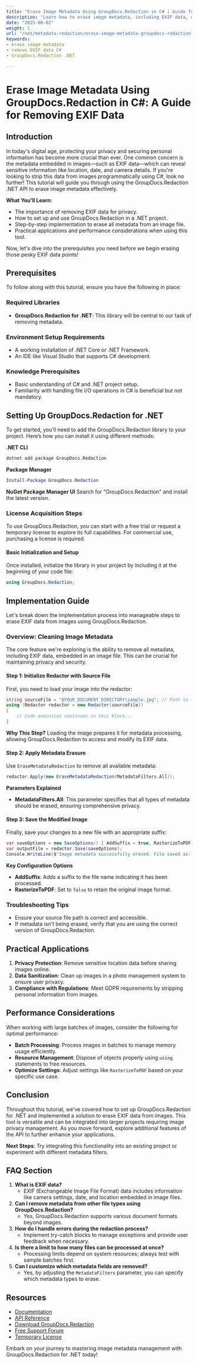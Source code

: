```yaml
---
title: "Erase Image Metadata Using GroupDocs.Redaction in C# | Guide for Removing EXIF Data"
description: "Learn how to erase image metadata, including EXIF data, using GroupDocs.Redaction with this comprehensive C# guide. Protect your privacy by removing sensitive information from images."
date: "2025-06-02"
weight: 1
url: "/net/metadata-redaction/erase-image-metadata-groupdocs-redaction-csharp/"
keywords:
- erase image metadata
- remove EXIF data C#
- GroupDocs.Redaction .NET

---
```



# Erase Image Metadata Using GroupDocs.Redaction in C#: A Guide for Removing EXIF Data

## Introduction

In today's digital age, protecting your privacy and securing personal information has become more crucial than ever. One common concern is the metadata embedded in images—such as EXIF data—which can reveal sensitive information like location, date, and camera details. If you're looking to strip this data from images programmatically using C#, look no further! This tutorial will guide you through using the GroupDocs.Redaction .NET API to erase image metadata effectively.

**What You'll Learn:**
- The importance of removing EXIF data for privacy.
- How to set up and use GroupDocs.Redaction in a .NET project.
- Step-by-step implementation to erase all metadata from an image file.
- Practical applications and performance considerations when using this tool.

Now, let's dive into the prerequisites you need before we begin erasing those pesky EXIF data points!

## Prerequisites

To follow along with this tutorial, ensure you have the following in place:

### Required Libraries
- **GroupDocs.Redaction for .NET**: This library will be central to our task of removing metadata.

### Environment Setup Requirements
- A working installation of .NET Core or .NET Framework.
- An IDE like Visual Studio that supports C# development.

### Knowledge Prerequisites
- Basic understanding of C# and .NET project setup.
- Familiarity with handling file I/O operations in C# is beneficial but not mandatory.

## Setting Up GroupDocs.Redaction for .NET

To get started, you'll need to add the GroupDocs.Redaction library to your project. Here’s how you can install it using different methods:

**.NET CLI**
```bash
dotnet add package GroupDocs.Redaction
```

**Package Manager**
```powershell
Install-Package GroupDocs.Redaction
```

**NuGet Package Manager UI**
Search for "GroupDocs.Redaction" and install the latest version.

### License Acquisition Steps

To use GroupDocs.Redaction, you can start with a free trial or request a temporary license to explore its full capabilities. For commercial use, purchasing a license is required.

#### Basic Initialization and Setup
Once installed, initialize the library in your project by including it at the beginning of your code file:
```csharp
using GroupDocs.Redaction;
```

## Implementation Guide

Let's break down the implementation process into manageable steps to erase EXIF data from images using GroupDocs.Redaction.

### Overview: Cleaning Image Metadata

The core feature we're exploring is the ability to remove all metadata, including EXIF data, embedded in an image file. This can be crucial for maintaining privacy and security.

#### Step 1: Initialize Redactor with Source File
First, you need to load your image into the redactor:
```csharp
string sourceFile = "@YOUR_DOCUMENT_DIRECTORY\sample.jpg"; // Path to the input image file.
using (Redactor redactor = new Redactor(sourceFile))
{
    // Code execution continues in this block...
}
```

**Why This Step?**
Loading the image prepares it for metadata processing, allowing GroupDocs.Redaction to access and modify its EXIF data.

#### Step 2: Apply Metadata Erasure
Use `EraseMetadataRedaction` to remove all available metadata:
```csharp
redactor.Apply(new EraseMetadataRedaction(MetadataFilters.All));
```

**Parameters Explained**
- **MetadataFilters.All**: This parameter specifies that all types of metadata should be erased, ensuring comprehensive privacy.

#### Step 3: Save the Modified Image
Finally, save your changes to a new file with an appropriate suffix:
```csharp
var saveOptions = new SaveOptions() { AddSuffix = true, RasterizeToPDF = false };
var outputFile = redactor.Save(saveOptions);
Console.WriteLine($"Image metadata successfully erased. File saved as: {outputFile}.");
```

**Key Configuration Options**
- **AddSuffix**: Adds a suffix to the file name indicating it has been processed.
- **RasterizeToPDF**: Set to `false` to retain the original image format.

### Troubleshooting Tips
- Ensure your source file path is correct and accessible.
- If metadata isn't being erased, verify that you are using the correct version of GroupDocs.Redaction.

## Practical Applications

1. **Privacy Protection**: Remove sensitive location data before sharing images online.
2. **Data Sanitization**: Clean up images in a photo management system to ensure user privacy.
3. **Compliance with Regulations**: Meet GDPR requirements by stripping personal information from images.

## Performance Considerations

When working with large batches of images, consider the following for optimal performance:
- **Batch Processing**: Process images in batches to manage memory usage efficiently.
- **Resource Management**: Dispose of objects properly using `using` statements to free resources.
- **Optimize Settings**: Adjust settings like `RasterizeToPDF` based on your specific use case.

## Conclusion

Throughout this tutorial, we’ve covered how to set up GroupDocs.Redaction for .NET and implemented a solution to erase EXIF data from images. This tool is versatile and can be integrated into larger projects requiring image privacy management. As you move forward, explore additional features of the API to further enhance your applications.

**Next Steps**: Try integrating this functionality into an existing project or experiment with different metadata filters.

## FAQ Section

1. **What is EXIF data?**
   - EXIF (Exchangeable Image File Format) data includes information like camera settings, date, and location embedded in image files.
2. **Can I remove metadata from other file types using GroupDocs.Redaction?**
   - Yes, GroupDocs.Redaction supports various document formats beyond images.
3. **How do I handle errors during the redaction process?**
   - Implement try-catch blocks to manage exceptions and provide user feedback when necessary.
4. **Is there a limit to how many files can be processed at once?**
   - Processing limits depend on system resources; always test with sample batches first.
5. **Can I customize which metadata fields are removed?**
   - Yes, by adjusting the `MetadataFilters` parameter, you can specify which metadata types to erase.

## Resources
- [Documentation](https://docs.groupdocs.com/redaction/net/)
- [API Reference](https://reference.groupdocs.com/redaction/net)
- [Download GroupDocs.Redaction](https://releases.groupdocs.com/redaction/net/)
- [Free Support Forum](https://forum.groupdocs.com/c/redaction/10)
- [Temporary License](https://purchase.groupdocs.com/temporary-license/) 

Embark on your journey to mastering image metadata management with GroupDocs.Redaction for .NET today!
